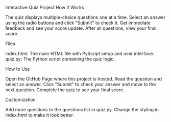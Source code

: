 Interactive Quiz Project
How It Works

The quiz displays multiple-choice questions one at a time.
Select an answer using the radio buttons and click "Submit" to check it.
Get immediate feedback and see your score update.
After all questions, view your final score.

Files

index.html: The main HTML file with PyScript setup and user interface.
quiz.py: The Python script containing the quiz logic.

How to Use

Open the GitHub Page where this project is hosted.
Read the question and select an answer.
Click "Submit" to check your answer and move to the next question.
Complete the quiz to see your final score.

Customization

Add more questions to the questions list in quiz.py.
Change the styling in index.html to make it look better.
